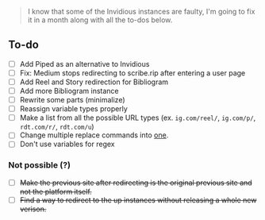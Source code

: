 > I know that some of the Invidious instances are faulty, I'm going to fix it in a month along with all the to-dos below.

## To-do
- [ ] Add Piped as an alternative to Invidious
- [ ] Fix: Medium stops redirecting to scribe.rip after entering a user page
- [ ] Add Reel and Story redirection for Bibliogram
- [ ] Add more Bibliogram instance
- [ ] Rewrite some parts (minimalize)
- [ ] Reassign variable types properly
- [ ] Make a list from all the possible URL types (ex. `ig.com/reel/`, `ig.com/p/`, `rdt.com/r/`, `rdt.com/u`)
- [ ] Change multiple replace commands into [one](https://stackoverflow.com/a/16577007).
- [ ] Don't use variables for regex

### Not possible (?)
- [ ] ~~Make the previous site after redirecting is the original previous site and not the platform itself.~~
- [ ] ~~Find a way to redirect to the up instances without releasing a whole new verison.~~
